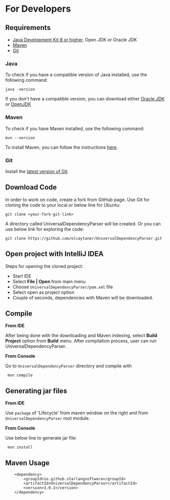 For Developers
============

## Requirements

* [Java Development Kit 8 or higher](#java), Open JDK or Oracle JDK
* [Maven](#maven)
* [Git](#git)

### Java 

To check if you have a compatible version of Java installed, use the following command:

    java -version
    
If you don't have a compatible version, you can download either [Oracle JDK](https://www.oracle.com/technetwork/java/javase/downloads/jdk8-downloads-2133151.html) or [OpenJDK](https://openjdk.java.net/install/)    

### Maven
To check if you have Maven installed, use the following command:

    mvn --version
    
To install Maven, you can follow the instructions [here](https://maven.apache.org/install.html).      

### Git

Install the [latest version of Git](https://git-scm.com/book/en/v2/Getting-Started-Installing-Git).

## Download Code

In order to work on code, create a fork from GitHub page. 
Use Git for cloning the code to your local or below line for Ubuntu:

	git clone <your-fork-git-link>

A directory called UniversalDependencyParser will be created. Or you can use below link for exploring the code:

	git clone https://github.com/olcaytaner/UniversalDependencyParser.git

## Open project with IntelliJ IDEA

Steps for opening the cloned project:

* Start IDE
* Select **File | Open** from main menu
* Choose `UniversalDependencyParser/pom.xml` file
* Select open as project option
* Couple of seconds, dependencies with Maven will be downloaded. 


## Compile

**From IDE**

After being done with the downloading and Maven indexing, select **Build Project** option from **Build** menu. After compilation process, user can run UniversalDependencyParser.

**From Console**

Go to `UniversalDependencyParser` directory and compile with 

     mvn compile 

## Generating jar files

**From IDE**

Use `package` of 'Lifecycle' from maven window on the right and from `UniversalDependencyParser` root module.

**From Console**

Use below line to generate jar file:

     mvn install

## Maven Usage

        <dependency>
            <groupId>io.github.starlangsoftware</groupId>
            <artifactId>UniversalDependencyParser</artifactId>
            <version>1.0.1</version>
        </dependency>
